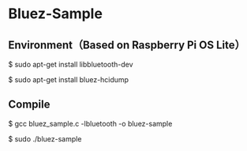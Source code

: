# Bluez-Sample

## Environment（Based on Raspberry Pi OS Lite）
$ sudo apt-get install libbluetooth-dev

$ sudo apt-get install bluez-hcidump

## Compile
$ gcc bluez_sample.c -lbluetooth -o bluez-sample

$ sudo ./bluez-sample
